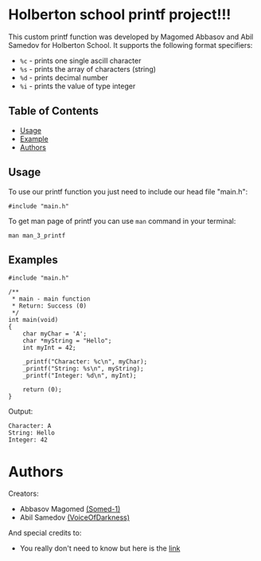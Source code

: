 # Holberton school printf project!!!


This custom printf function was developed by Magomed Abbasov and Abil Samedov for Holberton School. It supports the following format specifiers:
- `%c` - prints one single asciII character
- `%s` - prints the array of characters (string)
- `%d` - prints decimal number
- `%i` - prints the value of type integer

## Table of Contents
- [Usage](#usage)
- [Example](#example)
- [Authors](#authors)

## Usage

To use our printf function you just need to include our head file "main.h":
```
#include "main.h"
```
To get man page of printf you can use `man` command in your terminal:
```
man man_3_printf
```

## Examples

```
#include "main.h"

/**
 * main - main function
 * Return: Success (0)
 */
int main(void)
{
    char myChar = 'A';
    char *myString = "Hello";
    int myInt = 42;

    _printf("Character: %c\n", myChar);
    _printf("String: %s\n", myString);
    _printf("Integer: %d\n", myInt);

    return (0);
}
```
Output:
```
Character: A
String: Hello
Integer: 42

```

# Authors
Creators:
- Abbasov Magomed [(Somed-1)](https://github.com/somed-1)
- Abil Samedov [(VoiceOfDarkness)](https://github.com/voiceofdarkness)

And special credits to:
- You really don't need to know but here is the [link](https://www.youtube.com/watch?v=dQw4w9WgXcQ&ab_channel=RickAstley)
